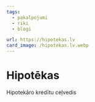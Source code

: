 ```yaml
---
tags:
  - pakalpojumi
  - riki
  - blogi

url: https://hipotekas.lv
card_image: /hipotekas.lv.webp
---
```


# Hipotēkas

Hipotekāro kredītu ceļvedis
